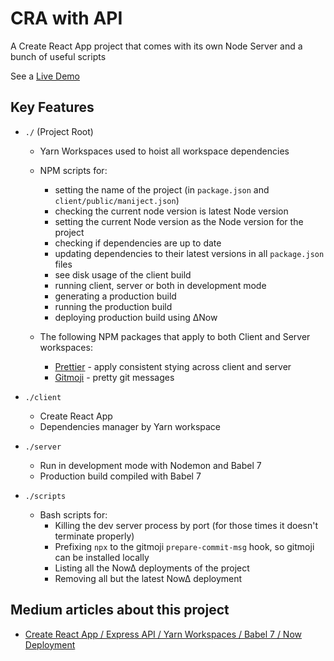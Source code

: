 # CRA with API

A Create React App project that comes with its own Node Server and a bunch of useful scripts

See a [Live Demo](https://cra-with-api-kyoeorcftd.now.sh)

## Key Features

- `./` (Project Root)
  - Yarn Workspaces used to hoist all workspace dependencies
  - NPM scripts for:
    - setting the name of the project (in `package.json` and `client/public/maniject.json`)
    - checking the current node version is latest Node version
    - setting the current Node version as the Node version for the project
    - checking if dependencies are up to date
    - updating dependencies to their latest versions in all `package.json` files
    - see disk usage of the client build
    - running client, server or both in development mode
    - generating a production build
    - running the production build
    - deploying production build using ∆Now
  - The following NPM packages that apply to both Client and Server workspaces:

    - [Prettier](https://prettier.io/) - apply consistent stying across client and server
    - [Gitmoji](https://gitmoji.carloscuesta.me/) - pretty git messages
- `./client`

  - Create React App
  - Dependencies manager by Yarn workspace

- `./server`

  - Run in development mode with Nodemon and Babel 7
  - Production build compiled with Babel 7

- `./scripts`
  - Bash scripts for:
    - Killing the dev server process by port (for those times it doesn't terminate properly)
    - Prefixing `npx` to the gitmoji `prepare-commit-msg` hook, so gitmoji can be installed locally
    - Listing all the Now∆ deployments of the project
    - Removing all but the latest Now∆ deployment

## Medium articles about this project

- [Create React App / Express API / Yarn Workspaces / Babel 7 / Now Deployment](https://medium.com/@smrgrace/create-react-app-express-api-yarn-workspaces-babel-7-now-deployment-2097bf8b371)
